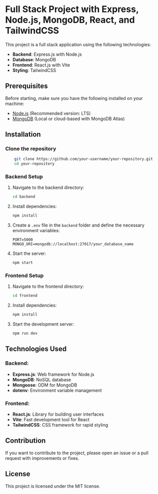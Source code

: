 # Full Stack Project with Express, Node.js, MongoDB, React, and TailwindCSS

This project is a full stack application using the following technologies:

- **Backend**: Express.js with Node.js
- **Database**: MongoDB
- **Frontend**: React.js with Vite
- **Styling**: TailwindCSS

## Prerequisites

Before starting, make sure you have the following installed on your machine:

- [Node.js](https://nodejs.org/) (Recommended version: LTS)
- [MongoDB](https://www.mongodb.com/) (Local or cloud-based with MongoDB Atlas)

## Installation

### Clone the repository
```bash
    git clone https://github.com/your-username/your-repository.git
    cd your-repository
```

### Backend Setup

1. Navigate to the backend directory:
    ```bash
    cd backend
    ```
2. Install dependencies:
    ```bash
    npm install
    ```
3. Create a `.env` file in the `backend` folder and define the necessary environment variables:
    ```env
    PORT=5000
    MONGO_URI=mongodb://localhost:27017/your_database_name
    ```
4. Start the server:
    ```bash
    npm start
    ```

### Frontend Setup

1. Navigate to the frontend directory:
    ```bash
    cd frontend
    ```
2. Install dependencies:
    ```bash
    npm install
    ```
3. Start the development server:
    ```bash
    npm run dev
    ```


## Technologies Used

### Backend:
- **Express.js**: Web framework for Node.js
- **MongoDB**: NoSQL database
- **Mongoose**: ODM for MongoDB
- **dotenv**: Environment variable management

### Frontend:
- **React.js**: Library for building user interfaces
- **Vite**: Fast development tool for React
- **TailwindCSS**: CSS framework for rapid styling

## Contribution
If you want to contribute to the project, please open an issue or a pull request with improvements or fixes.

## License
This project is licensed under the MIT license.

